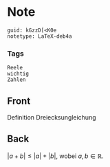 # Note
```
guid: kGzzD[<K0e
notetype: LaTeX-deb4a
```

### Tags
```
Reele
wichtig
Zahlen
```

## Front
Definition Dreiecksungleichung

## Back
$|a+b| \leq|a|+|b|$, wobei $a, b \in \mathbb{R}$.
